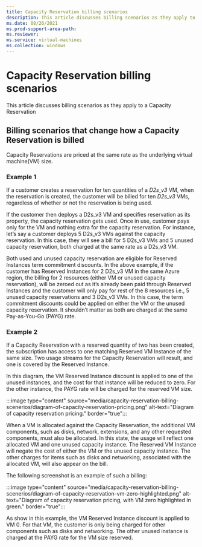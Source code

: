 ```yaml
---
title: Capacity Reservation billing scenarios
description: This article discusses billing scenarios as they apply to a Capacity Reservation
ms.date: 08/26/2021
ms.prod-support-area-path: 
ms.reviewer: 
ms.service: virtual-machines
ms.collection: windows
---
```


# Capacity Reservation billing scenarios

This article discusses billing scenarios as they apply to a Capacity Reservation

## Billing scenarios that change how a Capacity Reservation is billed

Capacity Reservations are priced at the same rate as the underlying virtual machine(VM) size.

### Example 1

If a customer creates a reservation for ten quantities of a *D2s_v3* VM, when the reservation is created, the customer will be billed for ten *D2s_v3* VMs, regardless of whether or not the reservation is being used.

If the customer then deploys a D2s_v3 VM and specifies reservation as its property, the capacity reservation gets used. Once in use, customer pays only for the VM and nothing extra for the capacity reservation. For instance, let’s say a customer deploys 5 D2s_v3 VMs against the capacity reservation. In this case, they will see a bill for 5 D2s_v3 VMs and 5 unused capacity reservation, both charged at the same rate as a D2s_v3 VM.

Both used and unused capacity reservation are eligible for Reserved Instances term commitment discounts. In the above example, if the customer has Reserved Instances for 2 D2s_v3 VM in the same Azure region, the billing for 2 resources (either VM or unused capacity reservation), will be zeroed out as it’s already been paid through Reserved Instances and the customer will only pay for rest of the 8 resources i.e., 5 unused capacity reservations and 3 D2s_v3 VMs. In this case, the term commitment discounts could be applied on either the VM or the unused capacity reservation. It shouldn’t matter as both are charged at the same Pay-as-You-Go (PAYG) rate.

### Example 2

If a Capacity Reservation with a reserved quantity of two has been created, the subscription has access to one matching Reserved VM Instance of the same size. Two usage streams for the Capacity Reservation will result, and one is covered by the Reserved Instance.

In this diagram, the VM Reserved Instance discount is applied to one of the unused instances, and the cost for that instance will be reduced to zero. For the other instance, the PAYG rate will be charged for the reserved VM size.

:::image type="content" source="media/capacity-reservation-billing-scenerios/diagram-of-capacity-reservation-pricing.png" alt-text="Diagram of capacity reservation pricing." border="true":::

When a VM is allocated against the Capacity Reservation, the additional VM components, such as disks, network, extensions, and any other requested components, must also be allocated. In this state, the usage will reflect one allocated VM and one unused capacity instance. The Reserved VM Instance will negate the cost of either the VM or the unused capacity instance. The other charges for items such as disks and networking, associated with the allocated VM, will also appear on the bill.

The following screenshot is an example of such a billing:

:::image type="content" source="media/capacity-reservation-billing-scenerios/diagram-of-capacity-reservation-vm-zero-highlighted.png" alt-text="Diagram of capacity reservation pricing, with VM zero highlighted in green." border="true":::

As show in this example, the VM Reserved Instance discount is applied to VM 0. For that VM, the customer is only being charged for other components such as disks and networking. The other unused instance is charged at the PAYG rate for the VM size reserved.
